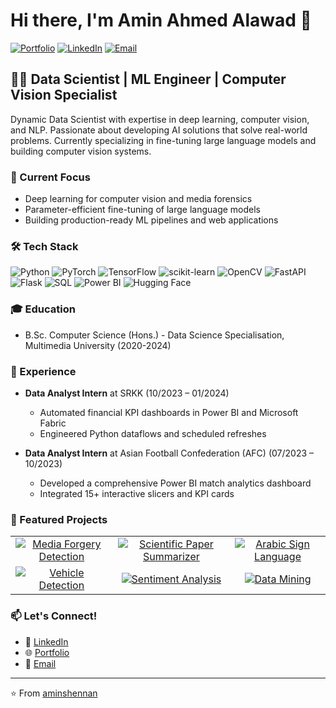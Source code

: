 # Hi there, I'm Amin Ahmed Alawad 👋

[![Portfolio](https://img.shields.io/badge/Portfolio-Visit%20Website-blue?style=for-the-badge&logo=vercel)](https://aminshennan.vercel.app/)
[![LinkedIn](https://img.shields.io/badge/LinkedIn-Connect-blue?style=for-the-badge&logo=linkedin)](https://linkedin.com/in/aminshennan)
[![Email](https://img.shields.io/badge/Email-Contact-red?style=for-the-badge&logo=gmail)](mailto:aminshennan@gmail.com)

## 👨‍💻 Data Scientist | ML Engineer | Computer Vision Specialist

Dynamic Data Scientist with expertise in deep learning, computer vision, and NLP. Passionate about developing AI solutions that solve real-world problems. Currently specializing in fine-tuning large language models and building computer vision systems.

### 🔭 Current Focus
- Deep learning for computer vision and media forensics
- Parameter-efficient fine-tuning of large language models
- Building production-ready ML pipelines and web applications

### 🛠️ Tech Stack
![Python](https://img.shields.io/badge/Python-3776AB?style=flat-square&logo=python&logoColor=white)
![PyTorch](https://img.shields.io/badge/PyTorch-EE4C2C?style=flat-square&logo=pytorch&logoColor=white)
![TensorFlow](https://img.shields.io/badge/TensorFlow-FF6F00?style=flat-square&logo=tensorflow&logoColor=white)
![scikit-learn](https://img.shields.io/badge/scikit--learn-F7931E?style=flat-square&logo=scikit-learn&logoColor=white)
![OpenCV](https://img.shields.io/badge/OpenCV-5C3EE8?style=flat-square&logo=opencv&logoColor=white)
![FastAPI](https://img.shields.io/badge/FastAPI-009688?style=flat-square&logo=fastapi&logoColor=white)
![Flask](https://img.shields.io/badge/Flask-000000?style=flat-square&logo=flask&logoColor=white)
![SQL](https://img.shields.io/badge/SQL-4479A1?style=flat-square&logo=mysql&logoColor=white)
![Power BI](https://img.shields.io/badge/Power%20BI-F2C811?style=flat-square&logo=power-bi&logoColor=black)
![Hugging Face](https://img.shields.io/badge/Hugging%20Face-FFD21E?style=flat-square&logo=huggingface&logoColor=black)

### 🎓 Education
- B.Sc. Computer Science (Hons.) - Data Science Specialisation, Multimedia University (2020-2024)

### 💼 Experience
- **Data Analyst Intern** at SRKK (10/2023 – 01/2024)
  - Automated financial KPI dashboards in Power BI and Microsoft Fabric
  - Engineered Python dataflows and scheduled refreshes

- **Data Analyst Intern** at Asian Football Confederation (AFC) (07/2023 – 10/2023)
  - Developed a comprehensive Power BI match analytics dashboard
  - Integrated 15+ interactive slicers and KPI cards

### 🚀 Featured Projects

<table>
  <tr>
    <td align="center">
      <a href="https://github.com/aminshennan/Forgery_Detection_with_ViT_and_RestNet">
        <img src="https://img.shields.io/badge/Media%20Forgery%20Detection-ResNet%2BViT-brightgreen?style=flat-square" alt="Media Forgery Detection"/>
      </a>
    </td>
    <td align="center">
      <a href="https://github.com/aminshennan/Scientific-Paper-Summarization-via-LoRA-Tuned-FLAN-T5-XXL-">
        <img src="https://img.shields.io/badge/Scientific%20Paper%20Summarizer-LoRA%20FLAN--T5--XXL-blue?style=flat-square" alt="Scientific Paper Summarizer"/>
      </a>
    </td>
    <td align="center">
      <a href="https://github.com/aminshennan/Hand-Sign-language-detection">
        <img src="https://img.shields.io/badge/Arabic%20Sign%20Language-YOLOv5%2FCNN-red?style=flat-square" alt="Arabic Sign Language"/>
      </a>
    </td>
  </tr>
  <tr>
    <td align="center">
      <a href="https://github.com/aminshennan/Car-Parking-System">
        <img src="https://img.shields.io/badge/Vehicle%20Detection-YOLO%2FOpenCV-yellow?style=flat-square" alt="Vehicle Detection"/>
      </a>
    </td>
    <td align="center">
      <a href="https://github.com/aminshennan/Sentiment-Analysis-of-Women-s-Clothing-E-Commerce-Reviews-Using-Machine-Learning">
        <img src="https://img.shields.io/badge/Sentiment%20Analysis-LSTM%2FCNN%2FFNN-purple?style=flat-square" alt="Sentiment Analysis"/>
      </a>
    </td>
    <td align="center">
      <a href="https://github.com/aminshennan/Marital-Satisfaction-Analysis">
        <img src="https://img.shields.io/badge/Data%20Mining-Classification%2FClustering-orange?style=flat-square" alt="Data Mining"/>
      </a>
    </td>
  </tr>
</table>


### 📫 Let's Connect!
- 💼 [LinkedIn](https://linkedin.com/in/aminshennan)
- 🌐 [Portfolio](https://aminshennan.vercel.app/)
- 📧 [Email](mailto:aminshennan@gmail.com)

---

⭐️ From [aminshennan](https://github.com/aminshennan)
